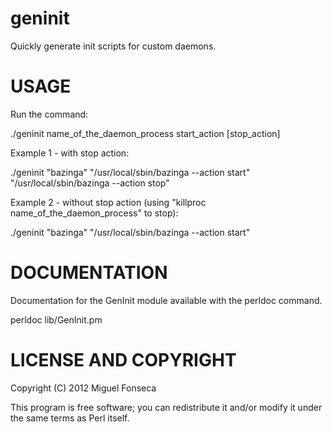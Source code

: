 geninit
=======

Quickly generate init scripts for custom daemons.

USAGE
=====

Run the command:

  ./geninit name_of_the_daemon_process start_action [stop_action]

Example 1 - with stop action:

  ./geninit "bazinga" "/usr/local/sbin/bazinga --action start" "/usr/local/sbin/bazinga --action stop"

Example 2 - without stop action (using "killproc name_of_the_daemon_process" to stop):

  ./geninit "bazinga" "/usr/local/sbin/bazinga --action start"

DOCUMENTATION
=============

Documentation for the GenInit module available with the perldoc command.

  perldoc lib/GenInit.pm

LICENSE AND COPYRIGHT
=====================

Copyright (C) 2012 Miguel Fonseca

This program is free software; you can redistribute it and/or modify it under the same terms as Perl itself.
